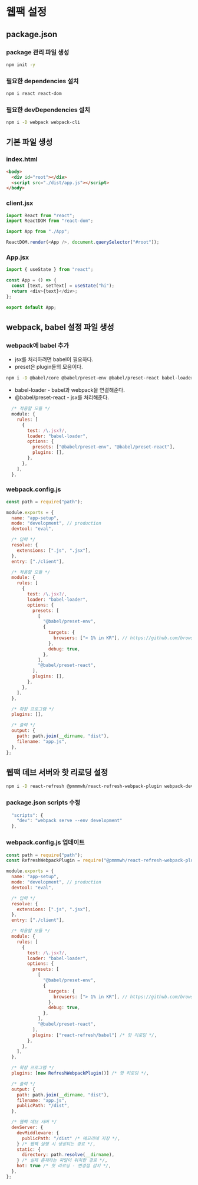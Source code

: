 # 웹팩 설정

## package.json

### package 관리 파일 생성

```bash
npm init -y
```

### 필요한 dependencies 설치

```bash
npm i react react-dom
```

### 필요한 devDependencies 설치

```bash
npm i -D webpack webpack-cli
```

## 기본 파일 생성

### index.html

```html
<body>
  <div id="root"></div>
  <script src="./dist/app.js"></script>
</body>
```

### client.jsx

```js
import React from "react";
import ReactDOM from "react-dom";

import App from "./App";

ReactDOM.render(<App />, document.querySelector("#root"));
```

### App.jsx

```js
import { useState } from "react";

const App = () => {
  const [text, setText] = useState("hi");
  return <div>{text}</div>;
};

export default App;
```

## webpack, babel 설정 파일 생성

### webpack에 babel 추가

- jsx를 처리하려면 babel이 필요하다.
- preset은 plugin들의 모음이다.

```bash
npm i -D @babel/core @babel/preset-env @babel/preset-react babel-loader
```

- babel-loader - babel과 webpack을 연결해준다.
- @babel/preset-react - jsx를 처리해준다.

```js
  /* 적용할 모듈 */
  module: {
    rules: [
      {
        test: /\.jsx?/,
        loader: "babel-loader",
        options: {
          presets: ["@babel/preset-env", "@babel/preset-react"],
          plugins: [],
        },
      },
    ],
  },
```

### webpack.config.js

```js
const path = require("path");

module.exports = {
  name: "app-setup",
  mode: "development", // production
  devtool: "eval",

  /* 입력 */
  resolve: {
    extensions: [".js", ".jsx"],
  },
  entry: ["./client"],

  /* 적용할 모듈 */
  module: {
    rules: [
      {
        test: /\.jsx?/,
        loader: "babel-loader",
        options: {
          presets: [
            [
              "@babel/preset-env",
              {
                targets: {
                  browsers: ["> 1% in KR"], // https://github.com/browserslist/browserslist#full-list
                },
                debug: true,
              },
            ],
            "@babel/preset-react",
          ],
          plugins: [],
        },
      },
    ],
  },

  /* 확장 프로그램 */
  plugins: [],

  /* 출력 */
  output: {
    path: path.join(__dirname, "dist"),
    filename: "app.js",
  },
};
```

## 웹팩 데브 서버와 핫 리로딩 설정

```bash
npm i -D react-refresh @pmmmwh/react-refresh-webpack-plugin webpack-dev-server
```

### package.json scripts 수정

```js
  "scripts": {
    "dev": "webpack serve --env development"
  },
```

### webpack.config.js 업데이트

```js
const path = require("path");
const RefreshWebpackPlugin = require("@pmmmwh/react-refresh-webpack-plugin");

module.exports = {
  name: "app-setup",
  mode: "development", // production
  devtool: "eval",

  /* 입력 */
  resolve: {
    extensions: [".js", ".jsx"],
  },
  entry: ["./client"],

  /* 적용할 모듈 */
  module: {
    rules: [
      {
        test: /\.jsx?/,
        loader: "babel-loader",
        options: {
          presets: [
            [
              "@babel/preset-env",
              {
                targets: {
                  browsers: ["> 1% in KR"], // https://github.com/browserslist/browserslist#full-list
                },
                debug: true,
              },
            ],
            "@babel/preset-react",
          ],
          plugins: ["react-refresh/babel"] /* 핫 리로딩 */,
        },
      },
    ],
  },

  /* 확장 프로그램 */
  plugins: [new RefreshWebpackPlugin()] /* 핫 리로딩 */,

  /* 출력 */
  output: {
    path: path.join(__dirname, "dist"),
    filename: "app.js",
    publicPath: "/dist",
  },

  /* 웹팩 데브 서버 */
  devServer: {
    devMiddleware: {
      publicPath: "/dist" /* 메모리에 저장 */,
    } /* 웹팩 실행 시 생성되는 경로 */,
    static: {
      directory: path.resolve(__dirname),
    } /* 실제 존재하는 파일이 위치한 경로 */,
    hot: true /* 핫 리로딩 - 변경점 감지 */,
  },
};
```
